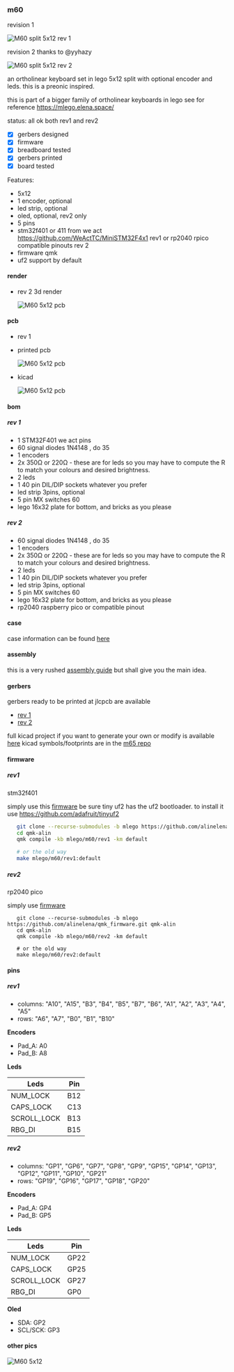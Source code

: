 ###  m60

revision 1

  ![M60 split 5x12 rev 1](pics/5x12/m60.jpg)


revision 2 thanks to @yyhazy

  ![M60 split 5x12 rev 2](pics/5x12/m60_rev2.jpg)


an ortholinear keyboard set in lego 5x12 split with optional encoder and leds. this is a preonic inspired.

this is part of a bigger family of ortholinear keyboards in lego see for reference
https://mlego.elena.space/

status: all ok both rev1 and rev2

* [x] gerbers designed
* [x] firmware
* [x] breadboard tested
* [x] gerbers printed
* [x] board tested

Features:

* 5x12
* 1 encoder, optional
* led strip, optional
* oled, optional, rev2 only
* 5 pins
* stm32f401 or 411 from we act https://github.com/WeActTC/MiniSTM32F4x1 rev1 or rp2040 rpico compatible pinouts rev 2
* firmware qmk
* uf2 support by default


#### render

- rev 2 3d render

  ![M60 5x12 pcb](pics/5x12/5x12_rev2_3d.png)

#### pcb

- rev 1

* printed pcb

  ![M60 5x12 pcb](pics/5x12/m60-pcb.jpg)

* kicad

  ![M60 5x12 pcb](pics/5x12/m60-pcb.png)


#### bom

##### rev 1

* 1 STM32F401 we act pins
* 60 signal diodes 1N4148 , do 35
* 1 encoders
* 2x 350Ω or 220Ω - these are for leds so you may have to compute the R to match your colours and desired brightness.
* 2 leds
* 1 40 pin DIL/DIP sockets whatever you prefer
* led strip 3pins, optional
* 5 pin MX switches 60
* lego 16x32 plate for bottom, and bricks as you please


##### rev 2

* 60 signal diodes 1N4148 , do 35
* 1 encoders
* 2x 350Ω or 220Ω - these are for leds so you may have to compute the R to match your colours and desired brightness.
* 2 leds
* 1 40 pin DIL/DIP sockets whatever you prefer
* led strip 3pins, optional
* 5 pin MX switches 60
* lego 16x32 plate for bottom, and bricks as you please
* rp2040 raspberry pico or compatible pinout

#### case

case information can be found [here](https://mlego.elena.space/m65/#case)

#### assembly

this is a very rushed [assembly guide](assembly.md) but shall give you the main idea.

#### gerbers

 gerbers ready to be printed at jlcpcb are available

 + [rev 1](https://gitlab.com/m-lego/m60/-/blob/main/gerbers-stm32f401.zip)
 + [rev 2](https://gitlab.com/m-lego/m60/-/blob/main/gerbers-rp2040.zip)

  full kicad project if you want to generate your own or modify is available [here](https://gitlab.com/m-lego/m60/)
  kicad symbols/footprints are in the [m65 repo](https://gitlab.com/m-lego/m65/)

#### firmware

##### rev1

stm32f401

simply use this [firmware](https://gitlab.com/m-lego/m60/-/blob/main/firmware/mlego_m60_rev1_default.uf2) be sure tiny uf2 has the uf2 bootloader.
to install it use https://github.com/adafruit/tinyuf2

```bash
   git clone --recurse-submodules -b mlego https://github.com/alinelena/qmk_firmware.git qmk-alin
   cd qmk-alin
   qmk compile -kb mlego/m60/rev1 -km default

   # or the old way
   make mlego/m60/rev1:default
```

##### rev2

rp2040  pico

simply use [firmware](https://gitlab.com/m-lego/m60/-/blob/main/firmware/mlego_m60_rev1_default.uf2)

```
   git clone --recurse-submodules -b mlego https://github.com/alinelena/qmk_firmware.git qmk-alin
   cd qmk-alin
   qmk compile -kb mlego/m60/rev2 -km default

   # or the old way
   make mlego/m60/rev2:default
```
#### pins

##### rev1

  - columns:  "A10", "A15", "B3", "B4", "B5", "B7", "B6", "A1", "A2", "A3", "A4", "A5"
  - rows:  "A6", "A7", "B0", "B1", "B10"

**Encoders**

  - Pad_A: A0
  - Pad_B: A8

**Leds**

| Leds        | Pin |
| ----------- | --- |
| NUM_LOCK    | B12 |
| CAPS_LOCK   | C13 |
| SCROLL_LOCK | B13 |
| RBG_DI      | B15 |

##### rev2

  - columns: "GP1", "GP6", "GP7", "GP8", "GP9", "GP15", "GP14", "GP13", "GP12", "GP11", "GP10", "GP21"
  - rows: "GP19", "GP16", "GP17", "GP18", "GP20"

**Encoders**

  - Pad_A: GP4
  - Pad_B: GP5

**Leds**

| Leds        | Pin  |
| ----------- | ---- |
| NUM_LOCK    | GP22 |
| CAPS_LOCK   | GP25 |
| SCROLL_LOCK | GP27 |
| RBG_DI      | GP0  |

**Oled**

  - SDA: GP2
  - SCL/SCK: GP3

#### other pics

  ![M60 5x12](pics/5x12/m60_a.jpg)


